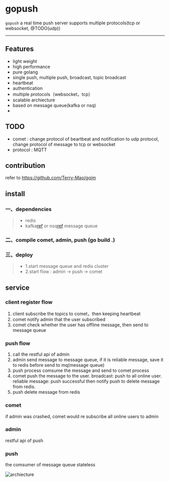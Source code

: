 gopush
=============================
`gopush` a real time push server 
supports multiple protocols(tcp or websocket, @TODO(udp))


--------------------------------

## Features
 * light weight
 * high performance
 * pure golang
 * single push, multiple push, broadcast, topic broadcast
 * heartbeat
 * authentication
 * multiple protocols（websocket，tcp）
 * scalable archiecture
 * based on message queue(kafka or nsq)
 * 

## TODO
 * comet : change protocol of beartbeat and notification to udp protocol, change protocol of message to tcp or websocket
 * protocol : MQTT

## contribution
refer to https://github.com/Terry-Mao/goim

## install
### 一、dependencies
> * redis
> * kafka[ref](http://kafka.apache.org/documentation.html#quickstart) or nsq[ref](http://nsq.io/overview/design.html) message queue

### 二、compile comet, admin, push (go build .)

### 三、deploy
> * 1.start message queue and redis cluster
> * 2.start flow : admin -> push -> comet

## service
### client register flow
1. client subscribe the topics to comet，then keeping heartbeat
2. comet notify admin that the user subscribed
3. comet check whether the user has offline message, then send to message queue

### push flow
1. call the restful api of admin
2. admin send message to message queue, if it is reliable message, save it to redis before send to mq(message queue)
3. push process comsume the message and send to comet process
4. comet push the message to the user. broadcast: push to all online user. reliable message: push successful then notify push to delete message from redis.
5. push delete message from redis


### comet
if admin was crashed, comet would re subscribe all online users to admin 

### admin
restful api of push 

### push
the comsumer of message queue
stateless





![archiecture](https://github.com/ikenchina/gopush/blob/master/arch.png)

